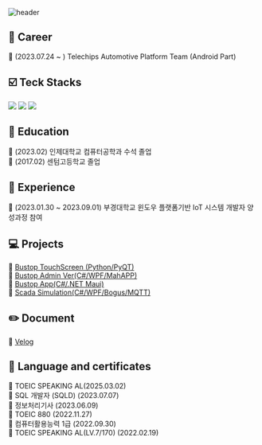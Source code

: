 
![header](https://capsule-render.vercel.app/api?type=Cylinder&color=0:242424FF,100:B3B3B3FF&height=150&section=header&text=OYB's%20%20GITHUB&fontSize=50&animation=fadeIn)

<div>

## 💼 Career
<div>
🔘 (2023.07.24 ~ ) Telechips Automotive Platform Team (Android Part)
</div>
  
## :ballot_box_with_check: Teck Stacks
<div>
	<img src="https://img.shields.io/badge/python-071D49?style=for-the-badge&logo=python&logoColor=white">
	<img src="https://img.shields.io/badge/.net-071D49?style=for-the-badge&logo=.net&logoColor=white">
	<img src="https://img.shields.io/badge/mysql-071D49?style=for-the-badge&logo=mysql&logoColor=white">
	
</div>
 
## :school: Education
:pushpin: (2023.02) 인제대학교 컴퓨터공학과 수석 졸업<br>
:pushpin: (2017.02) 센텀고등학교 졸업<br>

## :notebook_with_decorative_cover: Experience
:pushpin: (2023.01.30 ~ 2023.09.01) 부경대학교 윈도우 플랫폼기반 IoT 시스템 개발자 양성과정 참여<br>

## :computer: Projects
 :link: [Bustop TouchScreen (Python/PyQT)](https://github.com/PKNU-IOT3/bustop_PyQT)<br>
 :link: [Bustop Admin Ver(C#/WPF/MahAPP)](https://github.com/PKNU-IOT3/bustop_adminpage)<br>
 :link:	[Bustop App(C#/.NET Maui)](https://github.com/PKNU-IOT3/bustop_app)<br>
 :link:	[Scada Simulation(C#/WPF/Bogus/MQTT)](https://github.com/OHYUNBEOM/MiniProjects/tree/main/part2)<br>

## :pencil2: Document
 :link: [Velog](https://velog.io/@dbsqja353)<br>

## :memo: Language and certificates
:pushpin: TOEIC SPEAKING AL(2025.03.02)<br>
:pushpin: SQL 개발자 (SQLD) (2023.07.07)<br>
:pushpin: 정보처리기사 (2023.06.09)<br>
:pushpin: TOEIC 880 (2022.11.27)<br>
:pushpin: 컴퓨터활용능력 1급 (2022.09.30)<br>
:pushpin: TOEIC SPEAKING AL(LV.7/170) (2022.02.19)<br>

</div>
